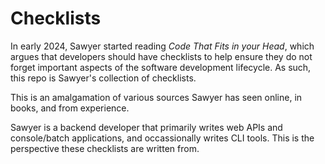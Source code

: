 # Checklists

In early 2024, Sawyer started reading *Code That Fits in your Head*, which
argues that developers should have checklists to help ensure they do not forget
important aspects of the software development lifecycle. As such, this repo is
Sawyer's collection of checklists.

This is an amalgamation of various sources Sawyer has seen online, in books,
and from experience.

Sawyer is a backend developer that primarily writes web APIs and console/batch
applications, and occassionally writes CLI tools. This is the perspective these
checklists are written from.


